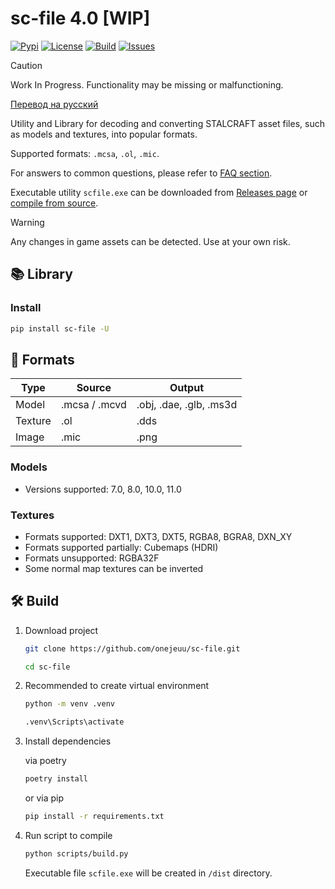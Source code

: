 # sc-file 4.0 [WIP]

[![Pypi](https://img.shields.io/pypi/v/sc-file.svg)](https://pypi.org/project/sc-file)
[![License](https://img.shields.io/github/license/onejeuu/sc-file)](https://opensource.org/licenses/MIT)
[![Build](https://img.shields.io/github/actions/workflow/status/onejeuu/sc-file/build.yml)](https://github.com/onejeuu/sc-file/actions/workflows/build.yml)
[![Issues](https://img.shields.io/github/issues/onejeuu/sc-file)](https://github.com/onejeuu/sc-file/issues)

> [!CAUTION]
> Work In Progress. Functionality may be missing or malfunctioning.

[Перевод на русский](README_RU.md)

Utility and Library for decoding and converting STALCRAFT asset files, such as models and textures, into popular formats.

Supported formats: `.mcsa`, `.ol`, `.mic`.

For answers to common questions, please refer to [FAQ section](FAQ.md).

Executable utility `scfile.exe` can be downloaded from [Releases page](https://github.com/onejeuu/sc-file/releases) or [compile from source](https://github.com/onejeuu/sc-file?tab=readme-ov-file#%EF%B8%8F-build).

> [!WARNING]
> Any changes in game assets can be detected. Use at your own risk.

## 📚 Library

### Install

```bash
pip install sc-file -U
```

## 📁 Formats

| Type    | Source        | Output                  |
| ------- | ------------- | ----------------------- |
| Model   | .mcsa / .mcvd | .obj, .dae, .glb, .ms3d |
| Texture | .ol           | .dds                    |
| Image   | .mic          | .png                    |

### Models

- Versions supported: 7.0, 8.0, 10.0, 11.0

### Textures

- Formats supported: DXT1, DXT3, DXT5, RGBA8, BGRA8, DXN_XY
- Formats supported partially: Cubemaps (HDRI)
- Formats unsupported: RGBA32F
- Some normal map textures can be inverted

## 🛠️ Build

1. Download project

   ```bash
   git clone https://github.com/onejeuu/sc-file.git
   ```

   ```bash
   cd sc-file
   ```

2. Recommended to create virtual environment

   ```bash
   python -m venv .venv
   ```

   ```bash
   .venv\Scripts\activate
   ```

3. Install dependencies

   via poetry

   ```bash
   poetry install
   ```

   or via pip

   ```bash
   pip install -r requirements.txt
   ```

4. Run script to compile

   ```bash
   python scripts/build.py
   ```

   Executable file `scfile.exe` will be created in `/dist` directory.
